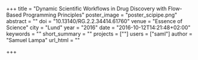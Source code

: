 +++
title = "Dynamic Scientific Workflows in Drug Discovery with Flow-Based Programming Principles"
poster_image = "poster_scipipe.png"
abstract = ""
doi = "10.13140/RG.2.2.34414.61760"
venue = "Essence of Science"
city = "Lund"
year = "2016"
date = "2016-10-12T14:21:48+02:00"
keywords = ""
short_summary = ""
projects = [""]
users = ["saml"]
author = "Samuel Lampa"
url_html = ""

+++

